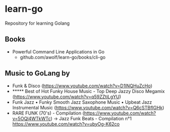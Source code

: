 # learn-go
Repository for learning Golang


## Books 
- Powerful Command Line Applications in Go
    - github.com/awolf/learn-go/books/cli-go

## Music to GoLang by

- Funk & Disco (https://www.youtube.com/watch?v=D1lNQHuZcHo)
- ***** Best of Hot Funky House Music - Top Deep Jazzy Disco Megamix (https://www.youtube.com/watch?v=q59ZZtiLgYU)
- Funk Jazz • Funky Smooth Jazz Saxophone Music • Upbeat Jazz Instrumental Music (https://www.youtube.com/watch?v=Q6cSTBfIGHk)
- RARE FUNK (70's) - Compilation (https://www.youtube.com/watch?v=5OQl4WTkWTc)
-> Jazz Funk Beats - Compilation n°1 https://www.youtube.com/watch?v=ubyOg-K62co